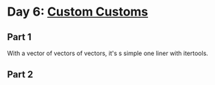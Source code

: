 # Day 6: [Custom Customs](https://adventofcode.com/2020/day/6)

## Part 1

With a vector of vectors of vectors, it's s simple one liner with itertools.

## Part 2

